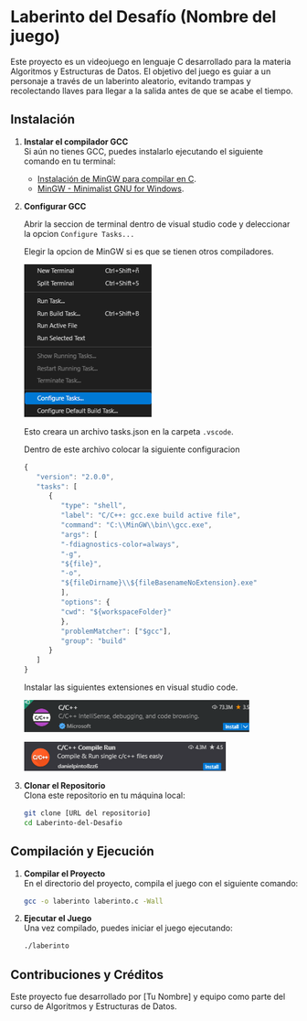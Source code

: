 # Laberinto del Desafío (Nombre del juego)

Este proyecto es un videojuego en lenguaje C desarrollado para la materia Algoritmos y Estructuras de Datos. El objetivo del juego es guiar a un personaje a través de un laberinto aleatorio, evitando trampas y recolectando llaves para llegar a la salida antes de que se acabe el tiempo.

## Instalación

1. **Instalar el compilador GCC**  
   Si aún no tienes GCC, puedes instalarlo ejecutando el siguiente comando en tu terminal:

   - [Instalación de MinGW para compilar en C](https://www.youtube.com/watch?v=GEZLjRSY_m8).
   - [MinGW - Minimalist GNU for Windows](https://sourceforge.net/projects/mingw/).

2. **Configurar GCC**

   Abrir la seccion de terminal dentro de visual studio code y deleccionar la opcion `Configure Tasks...`

   Elegir la opcion de MinGW si es que se tienen otros compiladores.

   ![](/img_readme/c_terminal.png)

   Esto creara un archivo tasks.json en la carpeta `.vscode`.

   Dentro de este archivo colocar la siguiente configuracion

   ```js
   {
      "version": "2.0.0",
      "tasks": [
         {
            "type": "shell",
            "label": "C/C++: gcc.exe build active file",
            "command": "C:\\MinGW\\bin\\gcc.exe",
            "args": [
            "-fdiagnostics-color=always",
            "-g",
            "${file}",
            "-o",
            "${fileDirname}\\${fileBasenameNoExtension}.exe"
            ],
            "options": {
            "cwd": "${workspaceFolder}"
            },
            "problemMatcher": ["$gcc"],
            "group": "build"
         }
      ]
   }
   ```

   Instalar las siguientes extensiones en visual studio code.

   ![](/img_readme/c_ext1.png)

   ![](/img_readme/c_ext2.png)

3. **Clonar el Repositorio**  
   Clona este repositorio en tu máquina local:
   ```bash
   git clone [URL del repositorio]
   cd Laberinto-del-Desafio
   ```

## Compilación y Ejecución

1. **Compilar el Proyecto**  
   En el directorio del proyecto, compila el juego con el siguiente comando:

   ```bash
   gcc -o laberinto laberinto.c -Wall
   ```

2. **Ejecutar el Juego**  
   Una vez compilado, puedes iniciar el juego ejecutando:
   ```bash
   ./laberinto
   ```

## Contribuciones y Créditos

Este proyecto fue desarrollado por [Tu Nombre] y equipo como parte del curso de Algoritmos y Estructuras de Datos.
